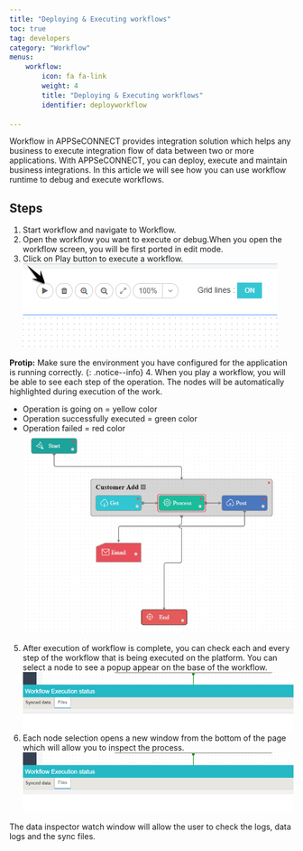 ```yaml
---
title: "Deploying & Executing workflows"
toc: true
tag: developers
category: "Workflow" 
menus: 
    workflow:
        icon: fa fa-link
        weight: 4
        title: "Deploying & Executing workflows"
        identifier: deployworkflow 

---
```

Workflow in APPSeCONNECT provides integration solution which helps any business to execute
integration flow of data between two or more applications. With APPSeCONNECT, you can deploy, 
execute and maintain business integrations. In this article we will see how you can use workflow
runtime to debug and execute workflows.

## Steps

1. Start workflow and navigate to Workflow.
2. Open the workflow you want to execute or debug.When you open the workflow screen, you will be first
ported in edit mode. 
3. Click on Play button to execute a workflow.   
![Workflow Execution Step1](/staticfiles/workflow-management/media/workflow-execution-step1.png)  

**Protip:** Make sure the environment you have configured for the application is running correctly. 
 {: .notice--info}
4. When you play a workflow, you will be able to see each step of the operation. The nodes will be automatically highlighted during execution of the work.
 - Operation is going on = yellow color
 - Operation successfully executed = green color
 - Operation failed = red color
![Workflow Execution Step2](/staticfiles/workflow-management/media/workflow-execution-step2.png)
5. After execution of workflow is complete, you can check each and every step of the workflow that is being executed on the platform.  You can select a node to see a popup appear on the base of the workflow. 
![Data Inspector Files](/staticfiles/workflow-management/media/data-inspector-files.png)
6. Each node selection opens a new window from the bottom of the page which will allow you to inspect the process. 
![Data Inspector Files](/staticfiles/workflow-management/media/data-inspector-files.png)

The data inspector watch window will allow the user to check the logs, data logs and the sync files.

